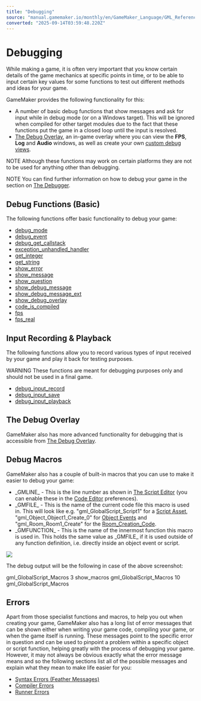 ```yaml
---
title: "Debugging"
source: "manual.gamemaker.io/monthly/en/GameMaker_Language/GML_Reference/Debugging/Debugging.htm"
converted: "2025-09-14T03:59:48.220Z"
---
```


# Debugging

While making a game, it is often very important that you know certain details of the game mechanics at specific points in time, or to be able to input certain key values for some functions to test out different methods and ideas for your game.

GameMaker provides the following functionality for this:

-   A number of basic debug functions that show messages and ask for input while in debug mode (or on a Windows target). This will be ignored when compiled for other target modules due to the fact that these functions put the game in a closed loop until the input is resolved.
-   [The Debug Overlay](The_Debug_Overlay.md), an in-game overlay where you can view the **FPS**, **Log** and **Audio** windows, as well as create your own [custom debug views](The_Debug_Overlay.htm#creating_debug_views).

NOTE Although these functions may work on certain platforms they are not to be used for anything other than debugging.

NOTE You can find further information on how to debug your game in the section on [The Debugger](../../../../../../IDE_Tools/The_Debugger.md).

## Debug Functions (Basic)

The following functions offer basic functionality to debug your game:

-   [debug\_mode](debug_mode.md)
-   [debug\_event](debug_event.md)
-   [debug\_get\_callstack](../../../../../../GameMaker_Language/GML_Reference/Debugging/debug_get_callstack.md)
-   [exception\_unhandled\_handler](exception_unhandled_handler.md)
-   [get\_integer](get_integer.md)
-   [get\_string](get_string.md)
-   [show\_error](../../../../../../GameMaker_Language/GML_Reference/Debugging/show_error.md)
-   [show\_message](show_message.md)
-   [show\_question](show_question.md)
-   [show\_debug\_message](../../../../../../GameMaker_Language/GML_Reference/Debugging/show_debug_message.md)
-   [show\_debug\_message\_ext](../Strings/show_debug_message_ext.md)
-   [show\_debug\_overlay](show_debug_overlay.md)
-   [code\_is\_compiled](../../../../../../GameMaker_Language/GML_Reference/Debugging/code_is_compiled.md)
-   [fps](fps.md)
-   [fps\_real](fps_real.md)

## Input Recording & Playback

The following functions allow you to record various types of input received by your game and play it back for testing purposes.

WARNING These functions are meant for debugging purposes only and should not be used in a final game.

-   [debug\_input\_record](debug_input_record.md)
-   [debug\_input\_save](debug_input_save.md)
-   [debug\_input\_playback](../../../../../../GameMaker_Language/GML_Reference/Debugging/debug_input_playback.md)

## The Debug Overlay

GameMaker also has more advanced functionality for debugging that is accessible from [The Debug Overlay](The_Debug_Overlay.md).

## Debug Macros

GameMaker also has a couple of built-in macros that you can use to make it easier to debug your game:

-   \_GMLINE\_ - This is the line number as shown in [The Script Editor](../../../The_Asset_Editors/Scripts.md) (you can enable these in the [Code Editor](../../../Setting_Up_And_Version_Information/IDE_Preferences/Text_Editor_Preferences.htm#h) preferences).
-   \_GMFILE\_ - This is the name of the current code file this macro is used in. This will look like e.g. "gml\_GlobalScript\_Script1" for a [Script Asset](../../../The_Asset_Editors/Scripts.md), "gml\_Object\_Object1\_Create\_0" for [Object Events](../../../The_Asset_Editors/Object_Properties/Object_Events.md) and "gml\_Room\_Room1\_Create" for the [Room\_Creation\_Code](../../../The_Asset_Editors/Room_Properties/Room_Properties.htm#Room_Creation_Code).
-   \_GMFUNCTION\_ - This is the name of the innermost function this macro is used in. This holds the same value as \_GMFILE\_ if it is used outside of any function definition, i.e. directly inside an object event or script.

![](../../../assets/Images/Scripting_Reference/Additional_Information/GM_Macros_Example.png)

The debug output will be the following in case of the above screenshot:

gml\_GlobalScript\_Macros
3
show\_macros
gml\_GlobalScript\_Macros
10
gml\_GlobalScript\_Macros

## Errors

Apart from those specialist functions and macros, to help you out when creating your game, GameMaker also has a long list of error messages that can be shown either when writing your game code, compiling your game, or when the game itself is running. These messages point to the specific error in question and can be used to pinpoint a problem within a specific object or script function, helping greatly with the process of debugging your game. However, it may not always be obvious exactly what the error message means and so the following sections list all of the possible messages and explain what they mean to make life easier for you:

-   [Syntax Errors (Feather Messages)](../../../Additional_Information/Errors/Syntax_Errors.md)
-   [Compiler Errors](../../../Additional_Information/Errors/Compiler_Errors.md)
-   [Runner Errors](../../../Additional_Information/Errors/Runner_Errors.md)